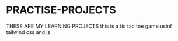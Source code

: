 # PRACTISE-PROJECTS
THESE ARE MY LEARNING PROJECTS
this is a tic tac toe game usinf tailwind css and js
